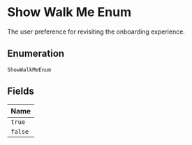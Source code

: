 
# Show Walk Me Enum

The user preference for revisiting the onboarding experience.

## Enumeration

`ShowWalkMeEnum`

## Fields

| Name |
|  --- |
| `true` |
| `false` |

